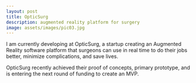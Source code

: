 ```yaml
---
layout: post
title: OpticSurg
description: augmented reality platform for surgery
image: assets/images/pic03.jpg
---
```


I am currently developing at OpticSurg, a startup creating an Augmented Reality software platform that surgeons can use in real time to do their jobs better, minimize complications, and save lives.

OpticSurg recently achieved their proof of concepts, primary prototype, and is entering the next round of funding to create an MVP.
